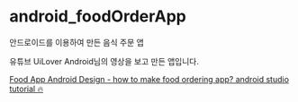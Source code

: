 # android_foodOrderApp
안드로이드를 이용하여 만든 음식 주문 앱

유튜브 UiLover Android님의 영상을 보고 만든 앱입니다.

[Food App Android Design - how to make food ordering app? android studio tutorial 🔥](https://www.youtube.com/watch?v=9nWcPPHBzMk)

